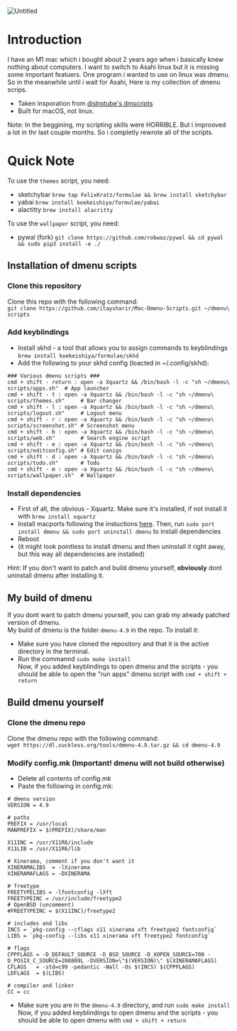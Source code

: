 ![Untitled](https://user-images.githubusercontent.com/87126382/206922198-d19c2a77-2db9-4248-8735-033990541ab1.png)

# Introduction
I have an M1 mac which i bought about 2 years ago when i basically knew nothing about computers. I want to switch to Asahi linux but it is missing some important featuers. One program i wanted to use on linux was dmenu. So in the meanwhile until i wait for Asahi, Here is my collection of dmenu scrips.
- Taken insporation from [distrotube's dmscripts](https://gitlab.com/dwt1/dmscripts)
- Built for macOS, not linux. <br>

Note: In the beggining, my scripting skills were HORRIBLE. But i improoved a lot in thr last couple months. So i completly rewrote all of the scripts.

# Quick Note
To use the ```themes``` script, you need:
- sketchybar ```brew tap FelixKratz/formulae && brew install sketchybar```
- yabai ```brew install koekeishiya/formulae/yabai```
- alactitty ```brew install alacritty```

To use the ```wallpaper``` script, you need:
- pywal (fork) ```git clone https://github.com/robwaz/pywal && cd pywal && sudo pip3 install -e ./```

## Installation of dmenu scripts
### Clone this repository
Clone this repo with the following command: <br>
```git clone https://github.com/itaysharir/Mac-Dmenu-Scripts.git ~/dmenu\ scripts```

### Add keyblindings
- Install skhd - a tool that allows you to assign commands to keyblindings ```brew install koekeishiya/formulae/skhd``` <br>
- Add the following to your skhd config (loacted in ~/.config/skhd):
```
### Various dmenu scripts ###
cmd + shift - return : open -a Xquartz && /bin/bash -l -c "sh ~/dmenu\ scripts/apps.sh"  # App launcher
cmd + shift - t : open -a Xquartz && /bin/bash -l -c "sh ~/dmenu\ scripts/themes.sh"     # Bar changer
cmd + shift - l : open -a Xquartz && /bin/bash -l -c "sh ~/dmenu\ scripts/logout.sh"     # Logout menu
cmd + shift - r : open -a Xquartz && /bin/bash -l -c "sh ~/dmenu\ scripts/screenshot.sh" # Screenshot menu
cmd + shift - b : open -a Xquartz && /bin/bash -l -c "sh ~/dmenu\ scripts/web.sh"        # Search engine script
cmd + shift - e : open -a Xquartz && /bin/bash -l -c "sh ~/dmenu\ scripts/editconfig.sh" # Edit conigs
cmd + shift - d : open -a Xquartz && /bin/bash -l -c "sh ~/dmenu\ scripts/todo.sh"       # Todo
cmd + shift - m : open -a Xquartz && /bin/bash -l -c "sh ~/dmenu\ scripts/wallpaper.sh"  # Wallpaper
```
### Install dependencies
- First of all, the obvious - Xquartz. Make sure it's installed, if not install it with ```brew install xquartz```
- Install macports following the instuctions [here](https://www.macports.org/install.php). Then, run ```sudo port install dmenu && sudo port uninstall dmenu``` to install dependencies
- Reboot
- (it might look pointless to install dmenu and then uninstall it right away, but this way all dependencies are installed)

Hint: If you don't want to patch and build dmenu yourself, **obviously** dont uninstall dmenu after installing it.

## My build of dmenu
If you dont want to patch dmenu yourself, you can grab my already patched version of dmenu. <br>
My build of dmenu is the folder ```dmenu-4.9``` in the repo. To install it: <br>
- Make sure you have cloned the repository and that it is the active directory in the terminal. <br>
- Run the commannd ```sudo make install``` <br>
Now, if you added keyblindings to open dmenu and the scripts - you should be able to open the "run apps" dmenu script with ```cmd + shift + return```

## Build dmenu yourself
### Clone the dmenu repo
Clone the dmenu repo with the following command: <br>
```wget https://dl.suckless.org/tools/dmenu-4.9.tar.gz && cd dmenu-4.9```

### Modify config.mk (Important! dmenu will not build otherwise) <br>
- Delete all contents of config.mk <br>
- Paste the following in config.mk: <br>
```
# dmenu version
VERSION = 4.9

# paths
PREFIX = /usr/local
MANPREFIX = $(PREFIX)/share/man

X11INC = /usr/X11R6/include
X11LIB = /usr/X11R6/lib

# Xinerama, comment if you don't want it
XINERAMALIBS  = -lXinerama
XINERAMAFLAGS = -DXINERAMA

# freetype
FREETYPELIBS = -lfontconfig -lXft
FREETYPEINC = /usr/include/freetype2
# OpenBSD (uncomment)
#FREETYPEINC = $(X11INC)/freetype2

# includes and libs
INCS = `pkg-config --cflags x11 xinerama xft freetype2 fontconfig`
LIBS = `pkg-config --libs x11 xinerama xft freetype2 fontconfig`

# flags
CPPFLAGS = -D_DEFAULT_SOURCE -D_BSD_SOURCE -D_XOPEN_SOURCE=700 -D_POSIX_C_SOURCE=200809L -DVERSION=\"$(VERSION)\" $(XINERAMAFLAGS)
CFLAGS   = -std=c99 -pedantic -Wall -Os $(INCS) $(CPPFLAGS)
LDFLAGS  = $(LIBS)

# compiler and linker
CC = cc
```
- Make sure you are in the ```dmenu-4.9``` directory, and run ```sudo make install``` <br>
Now, if you added keyblindings to open dmenu and the scripts - you should be able to open dmenu with ```cmd + shift + return```
